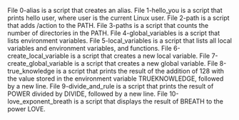 File 0-alias is a script that creates an alias.
File 1-hello_you is a script that prints hello user, where user is the current Linux user.
File 2-path is a script that adds /action to the PATH.
File 3-paths is a script that counts the number of directories in the PATH.
File 4-global_variables is a script that lists environment variables.
File 5-local_variables is a script that lists all local variables and environment variables, and functions.
File 6-create_local_variable is a script that creates a new local variable.
File 7-create_global_variable is a script that creates a new global variable.
File 8-true_knowledge is a script that prints the result of the addition of 128 with the value stored in the environment variable TRUEKNOWLEDGE, followed by a new line.
File 9-divide_and_rule is a script that prints the result of POWER divided by DIVIDE, followed by a new line.
File 10-love_exponent_breath is a script that displays the result of BREATH to the power LOVE.
